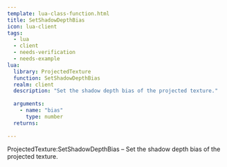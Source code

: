 ```yaml
---
template: lua-class-function.html
title: SetShadowDepthBias
icon: lua-client
tags:
  - lua
  - client
  - needs-verification
  - needs-example
lua:
  library: ProjectedTexture
  function: SetShadowDepthBias
  realm: client
  description: "Set the shadow depth bias of the projected texture."
  
  arguments:
    - name: "bias"
      type: number
  returns:
    
---
```


<div class="lua__search__keywords">
ProjectedTexture:SetShadowDepthBias &#x2013; Set the shadow depth bias of the projected texture.
</div>
